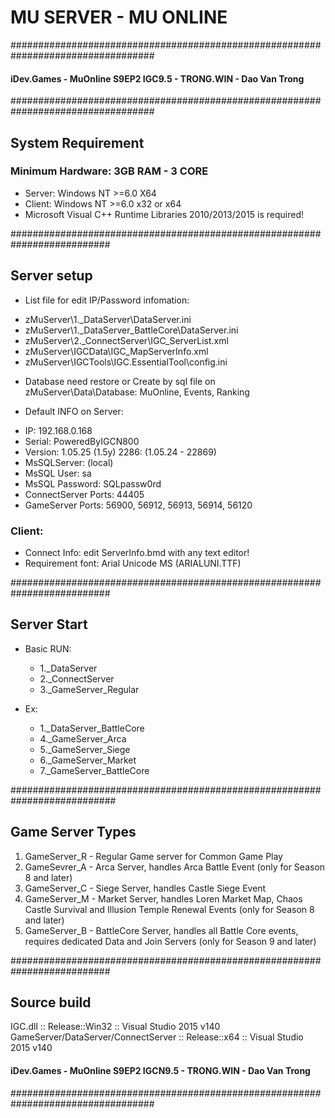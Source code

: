 # MU SERVER - MU ONLINE  
  
##################################################################################
#### iDev.Games - MuOnline S9EP2 IGC9.5 - TRONG.WIN - Dao Van Trong

    
##################################################################################
## System Requirement 

### Minimum Hardware: 3GB RAM - 3 CORE

+ Server: Windows NT >=6.0 X64  
+ Client: Windows NT >=6.0 x32 or x64  
+ Microsoft Visual C++ Runtime Libraries 2010/2013/2015 is required!


##########################################################################  
## Server setup  
+ List file for edit IP/Password infomation:  
 - zMuServer\1._DataServer\DataServer.ini  
 - zMuServer\1._DataServer_BattleCore\DataServer.ini  
 - zMuServer\2._ConnectServer\IGC_ServerList.xml  
 - zMuServer\IGCData\IGC_MapServerInfo.xml  
 - zMuServer\IGCTools\IGC.EssentialTool\config.ini  
   
+ Database need restore or Create by sql file on zMuServer\Data\Database\: MuOnline, Events, Ranking  
   
 + Default INFO on Server:  
  - IP: 192.168.0.168  
  - Serial: PoweredByIGCN800  
  - Version: 1.05.25 (1.5y) 2286: (1.05.24 - 22869)  
  - MsSQLServer: (local)  
  - MsSQL User: sa  
  - MsSQL Password: SQLpassw0rd  
  - ConnectServer Ports: 44405  
  - GameServer Ports: 56900, 56912, 56913, 56914, 56120  
   
### Client: 
+ Connect Info: edit ServerInfo.bmd with any text editor!  
+ Requirement font: Arial Unicode MS (ARIALUNI.TTF)

	 
##########################################################################  
## Server Start
+ Basic RUN:  
  - 1._DataServer
  - 2._ConnectServer
  - 3._GameServer_Regular

+ Ex:
  - 1._DataServer_BattleCore
  - 4._GameServer_Arca
  - 5._GameServer_Siege
  - 6._GameServer_Market
  - 7._GameServer_BattleCore
  
###########################################################################
## Game Server Types  
  
1) GameServer_R - Regular Game server for Common Game Play  
2) GameSevrer_A - Arca Server, handles Arca Battle Event (only for Season 8 and later)  
3) GameServer_C - Siege Server, handles Castle Siege Event  
4) GameServer_M - Market Server, handles Loren Market Map, Chaos Castle Survival and Illusion Temple Renewal Events (only for Season 8 and later)  
5) GameServer_B - BattleCore Server, handles all Battle Core events, requires dedicated Data and Join Servers (only for Season 9 and later)  
  
   

##########################################################################  
## Source build   
IGC.dll :: Release::Win32 :: Visual Studio 2015 v140  
GameServer/DataServer/ConnectServer :: Release::x64 :: Visual Studio 2015 v140  
  
 
#### iDev.Games - MuOnline S9EP2 IGCN9.5 - TRONG.WIN - Dao Van Trong  
##################################################################################  

